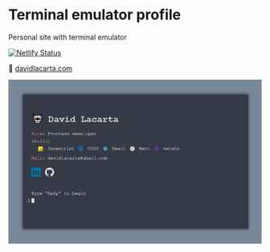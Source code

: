 # Terminal emulator profile

Personal site with terminal emulator

[![Netlify Status](https://api.netlify.com/api/v1/badges/758b2c89-b17c-45bf-b743-90d1e953c0e9/deploy-status)](https://app.netlify.com/sites/davidlacarta/deploys)

🚀 [davidlacarta.com](https://davidlacarta.com)

![profile](./profile.png)
